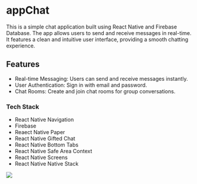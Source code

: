 # appChat

This is a simple chat application built using React Native and Firebase Database. The app allows users to send and receive messages in real-time. It features a clean and intuitive user interface, providing a smooth chatting experience.

## Features

- Real-time Messaging: Users can send and receive messages instantly.
- User Authentication: Sign in with email and password.
- Chat Rooms: Create and join chat rooms for group conversations.

### Tech Stack

- React Native Navigation
- Firebase
- Reaect Native Paper
- React Native Gifted Chat
- React Native Bottom Tabs
- React Native Safe Area Context
- React Native Screens
- React Native Native Stack

![](appChat.gif)
